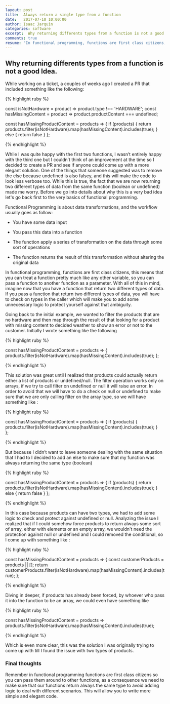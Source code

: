 ```yaml
---
layout: post
title:  Always return a single type from a function
date:   2017-07-10 10:00:00
author: Isaac Jarquin
categories: software
excerpt:  Why returning differents types from a function is not a good Idea.
comments: true
resume: "In functional programming, functions are first class citizens, this means that you can treat a function pretty much like any other variable, so you can pass a function to another function as a parameter."
---
```


## Why returning differents types from a function is not a good Idea.

While working on a ticket, a couples of weeks ago I created a PR that included something like the following:

{% highlight ruby %}

const isNotHardware = product => product.type !== 'HARDWARE';
const hasMissingContent = product => product.productContent === undefined;

const hasMissingProductContent = products => {
  if (products) {
    return products.filter(isNotHardware).map(hasMissingContent).includes(true);
  }  else {
    return false
  }
};

{% endhighlight %}


While I was quite happy with the first two functions, I wasn’t entirely happy with the third one but I couldn’t think of an improvement at the time so I decided to create a PR and see if anyone could come up with a more elegant solution. One of the things that someone suggested was to remove the else because undefined is also falsey, and this will make the code to look less verbose too. While this is true, the fact that we are now returning two different types of data from the same function (boolean or undefined) made me worry. Before we go into details about why this is a very bad idea let's go back first to the very basics of functional programming.

Functional Programming is about data transformations, and the workflow usually goes as follow:

*  You have some data input

*  You pass this data into a function

*  The function apply a series of transformation on the data through some sort of operations

*  The function returns the result of this transformation without altering the original data


In functional programming, functions are first class citizens, this means that you can treat a function pretty much like any other variable, so you can pass a function to another function as a parameter. With all of this in mind, imagine now that you have a function that return two different types of data. If you pass a function that return two different types of data, you will have to check on types in the  caller which will make you to add some unnecessary logic to protect yourself against that ambiguity.

Going back to the initial example, we wanted to filter the products that are no hardware and then map through the result of that looking for a product with missing content to decided weather to show an error or not to the customer. Initially I wrote something like the following


{% highlight ruby %}

const hasMissingProductContent = products => {
    products.filter(isNotHardware).map(hasMissingContent).includes(true);
};

{% endhighlight %}


This solution was great until I realized that products could actually return either a list of products or undefined/null. The filter operation works only on arrays, if  we try to call filter on undefined or null it will raise an error. In order to avoid that we will have to do a check on null or undefined to make sure that we are only calling filter on the array type, so we will have something like :  


{% highlight ruby %}

const hasMissingProductContent = products => {
  if (products) {
    products.filter(isNotHardware).map(hasMissingContent).includes(true);
  }  
};

{% endhighlight %}

But because I didn’t want to leave someone dealing with the same situation that I had to I decided to add an else to make sure that my function was always returning the same type (boolean)

{% highlight ruby %}

const hasMissingProductContent = products => {
  if (products) {
    return products.filter(isNotHardware).map(hasMissingContent).includes(true);
  }  else {
    return false
  }
};

{% endhighlight %}

In this case because products can have two types, we had to add some logic to check and protect against undefined or null. Analyzing the issue I realized that if I could somehow force products to return always some sort of array, either with elements or an empty array, we wouldn't need the protection against null or undefined and I could removed the conditional, so I come up with something like :

{% highlight ruby %}

const hasMissingProductContent = products => {
    const customerProducts = products || [];
    return customerProducts.filter(isNotHardware).map(hasMissingContent).includes(true);
};

{% endhighlight %}

Diving in deeper, if products has already been forced, by whoever who pass it into the function to be an array, we could even have something like

{% highlight ruby %}

const hasMissingProductContent = products => products.filter(isNotHardware).map(hasMissingContent).includes(true);

{% endhighlight %}

Which is even more clear, this was the solution I was originally trying to come up with till I found the issue with two types of products.

### Final thoughts

Remember in functional programming functions are first class citizens so you can pass them around to other functions, as a consequence we need to make sure that our functions return always the same type to avoid adding logic to deal with different scenarios. This will allow you to write more simple and elegant code.
